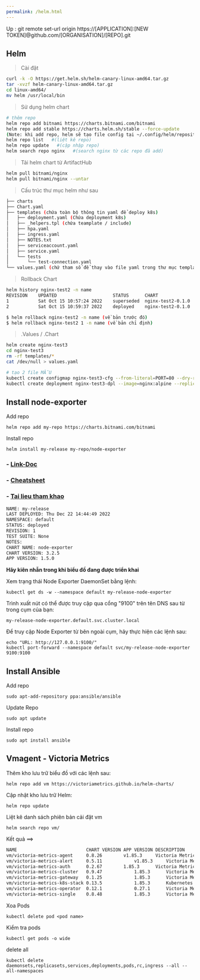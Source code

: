 ```yaml
---
permalink: /helm.html
---
```


Up : git remote set-url origin https://[APPLICATION]:[NEW TOKEN]@github.com/[ORGANISATION]/[REPO].git

## Helm

> Cài đặt

```bash
curl -k -O https://get.helm.sh/helm-canary-linux-amd64.tar.gz
tar -xvzf helm-canary-linux-amd64.tar.gz
cd linux-amd64/
mv helm /usr/local/bin
```

> Sử dụng helm chart

```bash
# thêm repo
helm repo add bitnami https://charts.bitnami.com/bitnami
helm repo add stable https://charts.helm.sh/stable --force-update
(Note: khi add repo, helm sẽ tạo file config tại ~/.config/helm/repositories.yaml)
helm repo list   #(liệt kê repo)
helm repo update   #(cập nhập repo)
helm search repo nginx   #(search nginx từ các repo đã add)
```

> Tải helm chart từ ArtifactHub

```bash
helm pull bitnami/nginx
helm pull bitnami/nginx --untar
```

> Cấu trúc thư mục helm như sau

```bash
├── charts
├── Chart.yaml
├── templates (chứa toàn bộ thông tin yaml để deploy k8s)
│   ├── deployment.yaml (Chứa deployment k8s)
│   ├── _helpers.tpl (chứa teamplate / include)
│   ├── hpa.yaml
│   ├── ingress.yaml
│   ├── NOTES.txt
│   ├── serviceaccount.yaml
│   ├── service.yaml
│   └── tests
│       └── test-connection.yaml
└── values.yaml (chứ tham số để thay vào file yaml trong thư mục template)
```

> Rollback Chart

```bash
helm history nginx-test2 -n name
REVISION	UPDATED                 	STATUS    	CHART            	APP VERSION	DESCRIPTION     
1       	Sat Oct 15 10:57:24 2022	superseded	nginx-test2-0.1.0	1.16.0     	Install complete
2       	Sat Oct 15 10:59:37 2022	deployed  	nginx-test2-0.1.0	1.16.0     	Upgrade complete

$ helm rollback nginx-test2 -n name (về bản trước đó)
$ helm rollback nginx-test2 1 -n name (về bản chỉ định)
```
> .Values / .Chart

```bash
helm create nginx-test3
cd nginx-test3
rm -rf templates/*
cat /dev/null > values.yaml

# tạo 2 file MẪU
kubectl create configmap nginx-test3-cfg --from-literal=PORT=80 --dry-run=client -o yaml > templates/configmap.yaml
kubectl create deployment nginx-test3-dpl --image=nginx:alpine --replicas=2 --dry-run=client -o yaml > templates/deployment.yaml
```

## Install node-exporter  

Add repo

    helm repo add my-repo https://charts.bitnami.com/bitnami

Install repo

    helm install my-release my-repo/node-exporter

### - [Link-Doc](https://artifacthub.io/packages/helm/bitnami-aks/node-exporter)
### - [Cheatsheet](https://kubernetes.io/docs/reference/kubectl/cheatsheet)
### - [Tai lieu tham khao](https://viblo.asia/p/su-dung-helm-chart-aWj53xgYK6m)

```bash
NAME: my-release
LAST DEPLOYED: Thu Dec 22 14:44:49 2022
NAMESPACE: default
STATUS: deployed
REVISION: 1
TEST SUITE: None
NOTES:
CHART NAME: node-exporter
CHART VERSION: 3.2.5
APP VERSION: 1.5.0
```

**Hãy kiên nhẫn trong khi biểu đồ đang được triển khai**

Xem trạng thái Node Exporter DaemonSet bằng lệnh:

    kubectl get ds -w --namespace default my-release-node-exporter

Trình xuất nút có thể được truy cập qua cổng "9100" trên tên DNS sau từ trong cụm của bạn:

    my-release-node-exporter.default.svc.cluster.local

Để truy cập Node Exporter từ bên ngoài cụm, hãy thực hiện các lệnh sau:

    echo "URL: http://127.0.0.1:9100/"
    kubectl port-forward --namespace default svc/my-release-node-exporter 9100:9100

## Install Ansible

Add repo

    sudo apt-add-repository ppa:ansible/ansible

Update Repo

    sudo apt update

Install repo

    sudo apt install ansible

## Vmagent - Victoria Metrics

Thêm kho lưu trữ biểu đồ với các lệnh sau:

    helm repo add vm https://victoriametrics.github.io/helm-charts/

Cập nhật kho lưu trữ Helm:

    helm repo update

Liệt kê danh sách phiên bản cải đặt vm

    helm search repo vm/

Kết quả ==>

```bash
NAME                          CHART VERSION APP VERSION DESCRIPTION
vm/victoria-metrics-agent     0.8.26       	v1.85.3     Victoria Metrics Agent - collects metrics from ...
vm/victoria-metrics-alert     0.5.11        	v1.85.3     Victoria Metrics Alert - executes a list of giv...
vm/victoria-metrics-auth      0.2.67       	1.85.3      Victoria Metrics Auth - is a simple auth proxy ...
vm/victoria-metrics-cluster   0.9.47        	1.85.3      Victoria Metrics Cluster version - high-perform...
vm/victoria-metrics-gateway   0.1.25        	1.85.3      Victoria Metrics Gateway - is a simple gateway ...
vm/victoria-metrics-k8s-stack 0.13.5        	1.85.3      Kubernetes monitoring on VictoriaMetrics stack....
vm/victoria-metrics-operator  0.12.1        	0.27.1      Victoria Metrics Operator
vm/victoria-metrics-single    0.8.48        	1.85.3      Victoria Metrics Single version - high-performa...
```

Xoa Pods

    kubectl delete pod <pod name>

Kiểm tra pods

    kubectl get pods -o wide


delete all

    kubectl delete daemonsets,replicasets,services,deployments,pods,rc,ingress --all --all-namespaces


